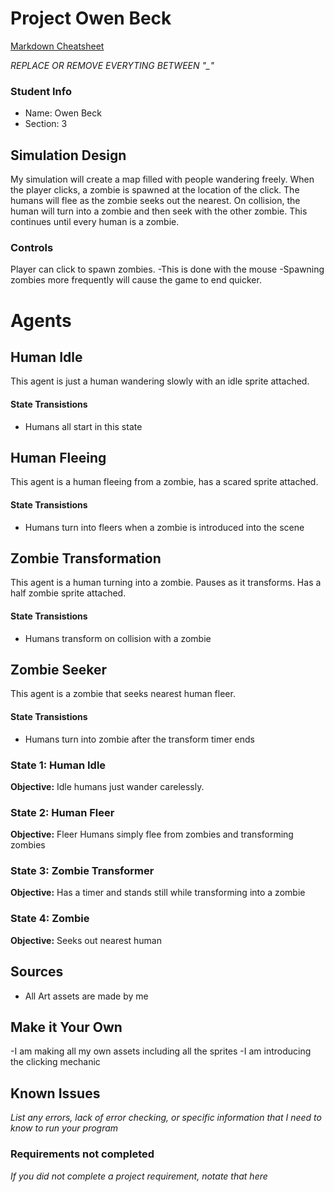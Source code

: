 # Project Owen Beck

[Markdown Cheatsheet](https://github.com/adam-p/markdown-here/wiki/Markdown-Here-Cheatsheet)

_REPLACE OR REMOVE EVERYTING BETWEEN "\_"_

### Student Info

-   Name: Owen Beck
-   Section: 3

## Simulation Design

My simulation will create a map filled with people wandering freely. When the player clicks, a zombie is spawned at the location of the click.
The humans will flee as the zombie seeks out the nearest. On collision, the human will turn into a zombie and then seek with the other zombie.
This continues until every human is a zombie.

### Controls
Player can click to spawn zombies.
    -This is done with the mouse
    -Spawning zombies more frequently will cause the game to end quicker.

# Agents
## Human Idle

This agent is just a human wandering slowly with an idle sprite attached.

#### State Transistions

- Humans all start in this state

## Human Fleeing
This agent is a human fleeing from a zombie, has a scared sprite attached.

#### State Transistions

- Humans turn into fleers when a zombie is introduced into the scene

## Zombie Transformation
This agent is a human turning into a zombie. Pauses as it transforms. Has a half zombie sprite attached.

#### State Transistions
- Humans transform on collision with a zombie

## Zombie Seeker
This agent is a zombie that seeks nearest human fleer.

#### State Transistions
- Humans turn into zombie after the transform timer ends

### State 1: Human Idle

**Objective:** Idle humans just wander carelessly.

### State 2: Human Fleer

**Objective:** Fleer Humans simply flee from zombies and transforming zombies

### State 3: Zombie Transformer

**Objective:** Has a timer and stands still while transforming into a zombie

### State 4: Zombie

**Objective:** Seeks out nearest human
   
   
## Sources

-   All Art assets are made by me

## Make it Your Own

-I am making all my own assets including all the sprites
-I am introducing the clicking mechanic

## Known Issues

_List any errors, lack of error checking, or specific information that I need to know to run your program_

### Requirements not completed

_If you did not complete a project requirement, notate that here_

